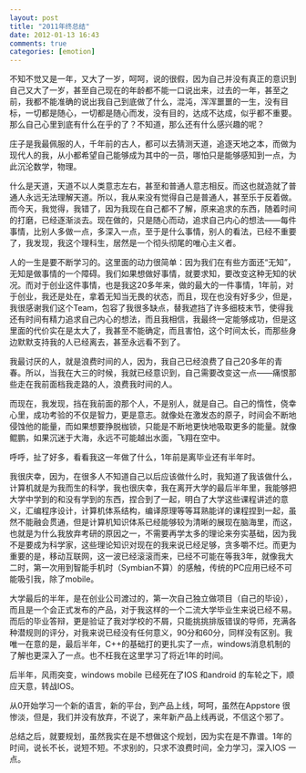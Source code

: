 ```yaml
---
layout: post
title: "2011年终总结"
date: 2012-01-13 16:43
comments: true
categories: [emotion]
---
```


不知不觉又是一年，又大了一岁，呵呵，说的很假，因为自己并没有真正的意识到自己又大了一岁，甚至自己现在的年龄都不能一口说出来，过去的一年，甚至之前，我都不能准确的说出我自己到底做了什么，混沌，浑浑噩噩的一生，没有目标，一切都是随心，一切都是随心而发，没有目的，达成不达成，似乎都不重要。那么自己心里到底有什么在乎的了？不知道，那么还有什么感兴趣的呢？

庄子是我最佩服的人，千年前的古人，都可以去猜测天道，追逐天地之本，而做为现代人的我，从小都希望自己能够成为其中的一员，哪怕只是能够感知到一点，为此沉沦数学，物理。

什么是天道，天道不以人类意志左右，甚至和普通人意志相反。而这也就造就了普通人永远无法理解天道。所以，我从来没有觉得自己是普通人，甚至乐于反着做。而今天，我觉得，我错了，因为我现在自己都不了解，原来追求的东西，随着时间的打磨，已经逐渐淡去。现在做的，只是随心而动，追求自己内心的想法——每件事情，比别人多做一点，多深入一点，至于是什么事情，别人的看法，已经不重要了，我发现，我这个理科生，居然是一个彻头彻尾的唯心主义者。

人的一生是要不断学习的。这里面的动力很简单：因为我们在有些方面还“无知”， 无知是做事情的一个障碍。我们如果想做好事情，就要求知，要改变这种无知的状况。而对于创业这件事情，也是我这20多年来，做的最大的一件事情，1年前，对于创业，我还是处在，拿着无知当无畏的状态，而且，现在也没有好多少，但是，我很感谢我们这个Team，包容了我很多缺点，替我遮挡了许多细枝末节，使得我还有时间有精力追求自己内心的想法，而且我相信，我最终一定能够成功，但是这里面的代价实在是太大了，我甚至不能确定，而且害怕，这个时间太长，而那些身边默默支持我的人已经离去，甚至永远看不到了。

我最讨厌的人，就是浪费时间的人，因为，我自己已经浪费了自己20多年的青春。所以，当我在大三的时候，我就已经意识到，自己需要改变这一点——痛恨那些走在我前面档我走路的人，浪费我时间的人。

而现在，我发现，挡在我前面的那个人，不是别人，就是自己。自己的惰性，侥幸心里，成功考验的不仅是智力，更是意志。就像处在激发态的原子，时间会不断地侵蚀他的能量，而如果想要挣脱枷锁，只能是不断地更快地吸取更多的能量。就像鲲鹏，如果沉迷于大海，永远不可能越出水面，飞翔在空中。

呼呼，扯了好多，看看我这一年做了什么，1年前是离毕业还有半年时。

我很庆幸，因为，在很多人不知道自己以后应该做什么时，我知道了我该做什么，计算机就是为我而生的科学，我也很庆幸，我在离开大学的最后半年里，我能够把大学中学到的和没有学到的东西，捏合到了一起，明白了大学这些课程讲述的意义，汇编程序设计，计算机体系结构，编译原理等等耳熟能详的课程捏到一起，虽然不能融会贯通，但是计算机知识体系已经能够较为清晰的展现在脑海里，而这，也就是为什么我放弃考研的原因之一，不需要再学太多的理论来夯实基础，因为我不是要成为科学家，这些理论知识对现在的我来说已经足够，贪多嚼不烂。而更为重要的是，移动互联网，这一波已经滚滚而来，已经不可能在等我3年，就像我大二时，第一次用到智能手机时（Symbian不算）的感触，传统的PC应用已经不可能吸引我，除了mobile。

大学最后的半年，是在创业公司渡过的，第一次自己独立做项目（自己的毕设），而且是一个会正式发布的产品，对于我这样的一个二流大学毕业生来说已经不易。而后的毕业答辩，更是验证了我对学校的不屑，只能挑挑排版错误的导师，充满各种潜规则的评分，对我来说已经没有任何意义，90分和60分，同样没有区别。我唯一在意的是，最后半年，C++的基础打的更扎实了一点，windows消息机制的了解也更深入了一点。也不枉我在这里学习了将近1年的时间。

后半年，风雨突变，windows mobile 已经死在了IOS 和android 的车轮之下，顺应天意，转战IOS。

从0开始学习一个新的语言，新的平台，到产品上线，呵呵，虽然在Appstore 很惨淡，但是，我们并没有放弃，不说了，来年新产品上线再说，不信这个邪了。

总结之后，就要规划，虽然我实在是不想做这个规划，因为实在是不靠谱。1年的时间，说长不长，说短不短。不求别的，只求不浪费时间，全力学习，深入IOS 一点。